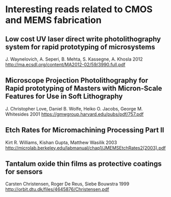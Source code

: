 # Interesting reads related to CMOS and MEMS fabrication

## Low cost UV laser direct write photolithography system for rapid prototyping of microsystems 
J. Waynelovich, A. Seperi, B. Mehta, S. Kassegne, A. Khosla
2012
http://ma.ecsdl.org/content/MA2012-02/59/3990.full.pdf

## Microscope Projection Photolithography for Rapid prototyping of Masters with Micron-Scale Features for Use in Soft Lithography
J. Christopher Love, Daniel B. Wolfe, Heiko O. Jacobs, George M. Whitesides
2001
https://gmwgroup.harvard.edu/pubs/pdf/757.pdf

## Etch Rates for Micromachining Processing Part II
Kirt R. Williams, Kishan Gupta, Matthew Wasilik
2003
http://microlab.berkeley.edu/labmanual/chap1/JMEMSEtchRates2(2003).pdf

## Tantalum oxide thin films as protective coatings for sensors
Carsten Christensen, Roger De Reus, Siebe Bouwstra
1999
http://orbit.dtu.dk/files/4645876/Christensen.pdf

